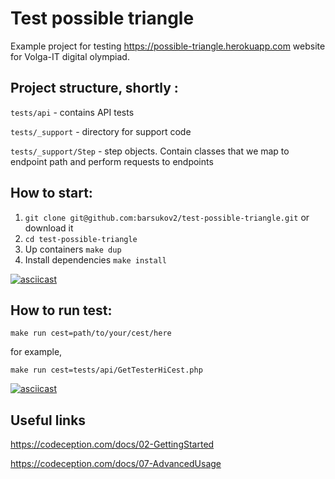 # Test possible triangle

Example project for testing https://possible-triangle.herokuapp.com website
for Volga-IT digital olympiad.

## Project structure, shortly :
```tests/api``` - contains API tests

```tests/_support``` - directory for support code

```tests/_support/Step``` - step objects. 
Contain classes that we map to endpoint path and perform requests to endpoints

## How to start:
1. ```git clone git@github.com:barsukov2/test-possible-triangle.git```
or download it
2. ```cd test-possible-triangle```
2. Up containers ```make dup```
3. Install dependencies ```make install```

[![asciicast](https://asciinema.org/a/418917.svg)](https://asciinema.org/a/418917)

## How to run test:
```make run cest=path/to/your/cest/here```

for example, 

```make run cest=tests/api/GetTesterHiCest.php```

[![asciicast](https://asciinema.org/a/418918.svg)](https://asciinema.org/a/418918)

## Useful links
https://codeception.com/docs/02-GettingStarted

https://codeception.com/docs/07-AdvancedUsage

